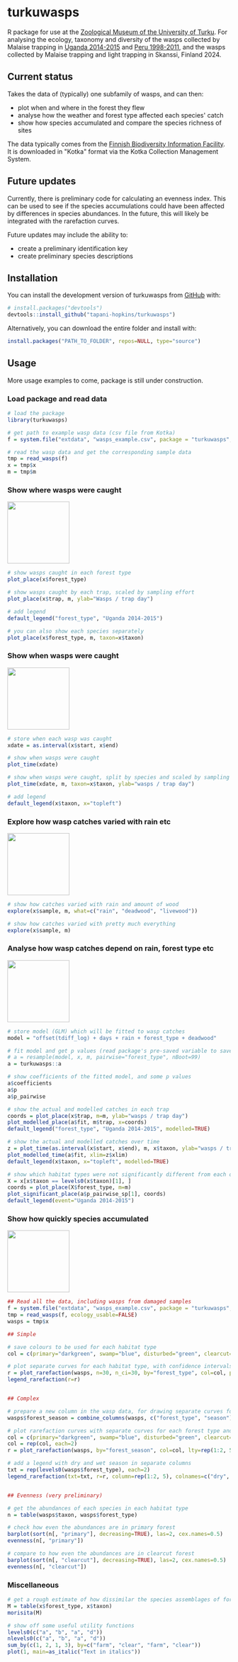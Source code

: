 # turkuwasps

R package for use at the [Zoological Museum of the University of Turku](https://collections.utu.fi/en/zoological-museum/). For analysing the ecology, taxonomy and diversity of the wasps collected by Malaise trapping in [Uganda 2014-2015](https://doi.org/10.5281/zenodo.2225643) and [Peru 1998-2011](https://doi.org/10.5281/zenodo.3559054), and the wasps collected by Malaise trapping and light trapping in Skanssi, Finland 2024.


## Current status 

Takes the data of (typically) one subfamily of wasps, and can then:
- plot when and where in the forest they flew
- analyse how the weather and forest type affected each species' catch
- show how species accumulated and compare the species richness of sites

The data typically comes from the [Finnish Biodiversity Information Facility](https://laji.fi/en). It is downloaded in "Kotka" format via the Kotka Collection Management System.

## Future updates

Currently, there is preliminary code for calculating an evenness index. This can be used to see if the species accumulations could have been affected by differences in species abundances. In the future, this will likely be integrated with the rarefaction curves.

Future updates may include the ability to:
- create a preliminary identification key
- create preliminary species descriptions


## Installation

You can install the development version of turkuwasps from [GitHub](https://github.com/) with:

``` r
# install.packages("devtools")
devtools::install_github("tapani-hopkins/turkuwasps")
```

Alternatively, you can download the entire folder and install with:

``` r
install.packages("PATH_TO_FOLDER", repos=NULL, type="source")
```

## Usage
More usage examples to come, package is still under construction.

### Load package and read data

``` r
# load the package
library(turkuwasps)

# get path to example wasp data (csv file from Kotka)
f = system.file("extdata", "wasps_example.csv", package = "turkuwasps", mustWork = TRUE)

# read the wasp data and get the corresponding sample data
tmp = read_wasps(f)
x = tmp$x
m = tmp$m
```

### Show where wasps were caught

<img src="inst/example_images/plot_place.png" height="140">

``` r
# show wasps caught in each forest type
plot_place(x$forest_type)

# show wasps caught by each trap, scaled by sampling effort
plot_place(x$trap, m, ylab="Wasps / trap day")

# add legend
default_legend("forest_type", "Uganda 2014-2015")

# you can also show each species separately
plot_place(x$forest_type, m, taxon=x$taxon)
```

### Show when wasps were caught

<img src="inst/example_images/plot_time.png" height="140">

``` r
# store when each wasp was caught
xdate = as.interval(x$start, x$end)

# show when wasps were caught
plot_time(xdate)

# show when wasps were caught, split by species and scaled by sampling effort
plot_time(xdate, m, taxon=x$taxon, ylab="wasps / trap day")

# add legend
default_legend(x$taxon, x="topleft")
```

### Explore how wasp catches varied with rain etc

<img src="inst/example_images/explore.png" height="140">

``` r
# show how catches varied with rain and amount of wood 
explore(x$sample, m, what=c("rain", "deadwood", "livewood"))

# show how catches varied with pretty much everything
explore(x$sample, m)
```

### Analyse how wasp catches depend on rain, forest type etc 

<img src="inst/example_images/plot_modelled_place.png" height="140">

``` r
# store model (GLM) which will be fitted to wasp catches
model = "offset(tdiff_log) + days + rain + forest_type + deadwood"

# fit model and get p values (read package's pre-saved variable to save time)
# a = resample(model, x, m, pairwise="forest_type", nBoot=99)
a = turkuwasps::a

# show coefficients of the fitted model, and some p values
a$coefficients
a$p
a$p_pairwise

# show the actual and modelled catches in each trap
coords = plot_place(x$trap, m=m, ylab="wasps / trap day")
plot_modelled_place(a$fit, m$trap, x=coords)
default_legend("forest_type", "Uganda 2014-2015", modelled=TRUE)

# show the actual and modelled catches over time
z = plot_time(as.interval(x$start, x$end), m, x$taxon, ylab="wasps / trap day")
plot_modelled_time(a$fit, xlim=z$xlim)
default_legend(x$taxon, x="topleft", modelled=TRUE)

# show which habitat types were not significantly different from each other (species 1)
X = x[x$taxon == levels0(x$taxon)[1], ]
coords = plot_place(X$forest_type, m=m)
plot_significant_place(a$p_pairwise_sp[1], coords)
default_legend(event="Uganda 2014-2015")

```

### Show how quickly species accumulated

<img src="inst/example_images/plot_rarefaction.png" height="140">

``` r
## Read all the data, including wasps from damaged samples
f = system.file("extdata", "wasps_example.csv", package = "turkuwasps", mustWork = TRUE)
tmp = read_wasps(f, ecology_usable=FALSE)
wasps = tmp$x

## Simple

# save colours to be used for each habitat type
col = c(primary="darkgreen", swamp="blue", disturbed="green", clearcut="yellow", farm="orange")

# plot separate curves for each habitat type, with confidence intervals
r = plot_rarefaction(wasps, n=30, n_ci=30, by="forest_type", col=col, pch=1:5)
legend_rarefaction(r=r)


## Complex

# prepare a new column in the wasp data, for drawing separate curves for dry and wet season
wasps$forest_season = combine_columns(wasps, c("forest_type", "season"), all=TRUE)

# plot rarefaction curves with separate curves for each forest type and season
col = c(primary="darkgreen", swamp="blue", disturbed="green", clearcut="yellow", farm="orange")
col = rep(col, each=2)
r = plot_rarefaction(wasps, by="forest_season", col=col, lty=rep(1:2, 5), pch=rep(1:5, each=2), xlim=c(0, 100))

# add a legend with dry and wet season in separate columns
txt = rep(levels0(wasps$forest_type), each=2)
legend_rarefaction(txt=txt, r=r, column=rep(1:2, 5), colnames=c("dry", "wet"), title="Uganda")


## Evenness (very preliminary)

# get the abundances of each species in each habitat type
n = table(wasps$taxon, wasps$forest_type)

# check how even the abundances are in primary forest
barplot(sort(n[, "primary"], decreasing=TRUE), las=2, cex.names=0.5)
evenness(n[, "primary"])

# compare to how even the abundances are in clearcut forest
barplot(sort(n[, "clearcut"], decreasing=TRUE), las=2, cex.names=0.5)
evenness(n[, "clearcut"])

```

### Miscellaneous

``` r
# get a rough estimate of how dissimilar the species assemblages of forest types were
M = table(x$forest_type, x$taxon)
morisita(M)

# show off some useful utility functions
levels0(c("a", "b", "a", "d"))
nlevels0(c("a", "b", "a", "d"))
sum_by(c(1, 2, 1, 3), by=c("farm", "clear", "farm", "clear"))
plot(1, main=as_italic("Text in italics"))

```
